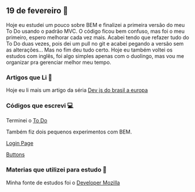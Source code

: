 ## 19 de fevereiro :pushpin:

Hoje eu estudei um pouco sobre BEM e finalizei a primeira versão do meu To Do usando o padrão MVC. O código ficou bem confuso, mas foi o meu primeiro, espero melhorar cada vez mais. Acabei tendo que refazer tudo do To Do duas vezes, pois dei um pull no git e acabei pegando a versão sem as alterações... Mas no fim deu tudo certo.
Hoje eu também voltei os estudos com inglês, foi algo simples apenas com o duolingo, mas vou me organizar pra gerenciar melhor meu tempo.


### Artigos que Li :newspaper:

Hoje eu li mais um artigo da séria [Dev js do brasil a europa](https://medium.com/trainingcenter/dev-js-do-brasil-a-europa-ato-6-9b49e7dd42a8)


### Códigos que escrevi :computer:


Terminei o [To Do](https://crisgon.github.io/todo-MVC/dist/)

Também fiz dois pequenos experimentos com BEM.

[Login Page](https://codepen.io/crisgon/pen/yvvRYj)

[Buttons](https://codepen.io/crisgon/pen/YeedJo)


### Materias que utilizei para estudo :scroll:
Minha fonte de estudos foi o [Developer Mozilla](https://developer.mozilla.org/pt-BR/docs)










